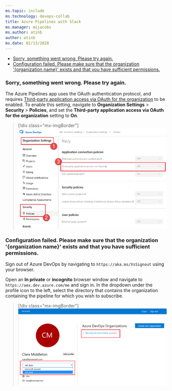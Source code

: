```yaml
---
ms.topic: include
ms.technology: devops-collab
title: Azure Pipelines with Slack
ms.manager: mijacobs
ms.author: atinb
author: atinb
ms.date: 02/13/2020
---
```


* [Sorry, something went wrong. Please try again.](#sorry-something-went-wrong-please-try-again)
* [Configuration failed. Please make sure that the organization '{organization name}' exists and that you have sufficient permissions.](#configuration-failed-please-make-sure-that-the-organization-organization-name-exists-and-that-you-have-sufficient-permissions)

### Sorry, something went wrong. Please try again.

The Azure Pipelines app uses the OAuth authentication protocol, and requires [Third-party application access via OAuth for the organization](/azure/devops/organizations/accounts/change-application-access-policies#change-application-access-policies) to be enabled. To enable this setting, navigate to **Organization Settings** > **Security** > **Policies**, and set the **Third-party application access via OAuth for the organization** setting to **On**.

> [!div class="mx-imgBorder"]
> ![Enable the Third-party application access via OAuth for the organization setting](../media/troubleshooting/third-party-app-consent.png)

### Configuration failed. Please make sure that the organization '{organization name}' exists and that you have sufficient permissions.

Sign out of Azure DevOps by navigating to `https://aka.ms/VsSignout` using your browser.

Open an **In private** or **incognito** browser window and navigate to `https://aex.dev.azure.com/me` and sign in. In the dropdown under the profile icon to the left, select the directory that contains the organization containing the pipeline for which you wish to subscribe.

> [!div class="mx-imgBorder"]
> ![Select the directory that contains the organization that contains the pipeline](../media/troubleshooting/profile-page.png)
